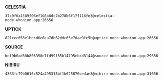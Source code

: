 
<strong>CELESTIA</strong>

```
37c9f6a1589f06ef108a6dc7b278b6f17f116fe3@celestia-node.whonion.app:26656
```
<strong>UPTICK</strong>
```
821cec653e1bdcd6e0ea7db62ddc65e7dae9fc5b@uptick-node.whonion.app:26656
```
<strong>SOURCE</strong>

```
bdf9b6ad38b803358e7fd99f35b14795ebcd8144@source-node.whonion.app:29656
```
<strong>NIBIRU</strong>

```
4333fc79b0616c524a495313bf1b025870cedae3@nibiru-node.whonion.app:31656
```
